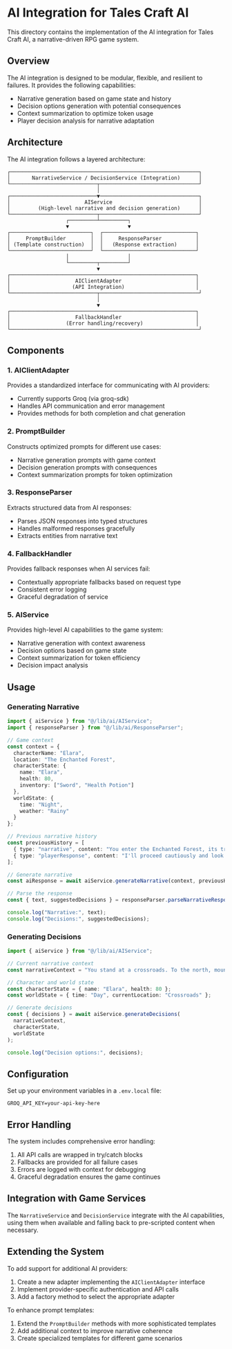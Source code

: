 # AI Integration for Tales Craft AI

This directory contains the implementation of the AI integration for Tales Craft AI, a narrative-driven RPG game system.

## Overview

The AI integration is designed to be modular, flexible, and resilient to failures. It provides the following capabilities:

- Narrative generation based on game state and history
- Decision options generation with potential consequences
- Context summarization to optimize token usage
- Player decision analysis for narrative adaptation

## Architecture

The AI integration follows a layered architecture:

```
┌─────────────────────────────────────────────────────────────┐
│       NarrativeService / DecisionService (Integration)      │
└────────────────────────────┬────────────────────────────────┘
                             │
┌────────────────────────────▼────────────────────────────────┐
│                        AIService                            │
│         (High-level narrative and decision generation)      │
└────────────────────────────┬────────────────────────────────┘
                   ┌─────────┴─────────┐
                   ▼                   ▼
┌──────────────────────────┐  ┌──────────────────────────────┐
│     PromptBuilder        │  │     ResponseParser           │
│ (Template construction)  │  │   (Response extraction)      │
└──────────────────────────┘  └──────────────────────────────┘
                   │                   │
                   └─────────┬─────────┘
                             ▼
┌────────────────────────────────────────────────────────────┐
│                     AIClientAdapter                        │
│                    (API Integration)                       │
└────────────────────────────┬────────────────────────────────┘
                             │
                             ▼
┌────────────────────────────────────────────────────────────┐
│                     FallbackHandler                        │
│                  (Error handling/recovery)                 │
└─────────────────────────────────────────────────────────────┘
```

## Components

### 1. AIClientAdapter

Provides a standardized interface for communicating with AI providers:

- Currently supports Groq (via groq-sdk)
- Handles API communication and error management
- Provides methods for both completion and chat generation

### 2. PromptBuilder

Constructs optimized prompts for different use cases:

- Narrative generation prompts with game context
- Decision generation prompts with consequences
- Context summarization prompts for token optimization

### 3. ResponseParser

Extracts structured data from AI responses:

- Parses JSON responses into typed structures
- Handles malformed responses gracefully
- Extracts entities from narrative text

### 4. FallbackHandler

Provides fallback responses when AI services fail:

- Contextually appropriate fallbacks based on request type
- Consistent error logging
- Graceful degradation of service

### 5. AIService

Provides high-level AI capabilities to the game system:

- Narrative generation with context awareness
- Decision options based on game state
- Context summarization for token efficiency
- Decision impact analysis

## Usage

### Generating Narrative

```typescript
import { aiService } from "@/lib/ai/AIService";
import { responseParser } from "@/lib/ai/ResponseParser";

// Game context
const context = {
  characterName: "Elara",
  location: "The Enchanted Forest",
  characterState: { 
    name: "Elara", 
    health: 80,
    inventory: ["Sword", "Health Potion"]
  },
  worldState: { 
    time: "Night", 
    weather: "Rainy"
  }
};

// Previous narrative history
const previousHistory = [
  { type: "narrative", content: "You enter the Enchanted Forest, its trees looming overhead." },
  { type: "playerResponse", content: "I'll proceed cautiously and look for signs of life." }
];

// Generate narrative
const aiResponse = await aiService.generateNarrative(context, previousHistory);

// Parse the response
const { text, suggestedDecisions } = responseParser.parseNarrativeResponse(aiResponse);

console.log("Narrative:", text);
console.log("Decisions:", suggestedDecisions);
```

### Generating Decisions

```typescript
import { aiService } from "@/lib/ai/AIService";

// Current narrative context
const narrativeContext = "You stand at a crossroads. To the north, mountains loom. To the east, a dense forest. To the west, a wide river. To the south, the path home.";

// Character and world state
const characterState = { name: "Elara", health: 80 };
const worldState = { time: "Day", currentLocation: "Crossroads" };

// Generate decisions
const { decisions } = await aiService.generateDecisions(
  narrativeContext,
  characterState,
  worldState
);

console.log("Decision options:", decisions);
```

## Configuration

Set up your environment variables in a `.env.local` file:

```
GROQ_API_KEY=your-api-key-here
```

## Error Handling

The system includes comprehensive error handling:

1. All API calls are wrapped in try/catch blocks
2. Fallbacks are provided for all failure cases
3. Errors are logged with context for debugging
4. Graceful degradation ensures the game continues

## Integration with Game Services

The `NarrativeService` and `DecisionService` integrate with the AI capabilities, using them when available and falling back to pre-scripted content when necessary.

## Extending the System

To add support for additional AI providers:

1. Create a new adapter implementing the `AIClientAdapter` interface
2. Implement provider-specific authentication and API calls
3. Add a factory method to select the appropriate adapter

To enhance prompt templates:

1. Extend the `PromptBuilder` methods with more sophisticated templates
2. Add additional context to improve narrative coherence
3. Create specialized templates for different game scenarios 